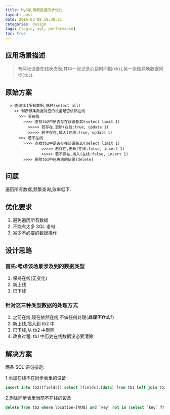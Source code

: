 ```yaml
---
title: MySQL跨表数据同步优化
layout: post
date: 2016-03-08 19:30:21
categories: design
tags: [logic, sql, performance]
toc: true
---
```


## 应用场景描述

> 有两张设备在线状态表,其中一张记录心跳时间戳(`tb1`),另一张做异地数据同步(`tb2`).

## 原始方案

```
  > 查询tb1所有数据,循环(select all)
    >> 判断该条数据对应的设备是否依然在线
      >>> 若在线
        >>>> 查找tb2中是否存在该设备ID(select limit 1)
          >>>>> 若存在,更新(在线:true, update 1)
          >>>>> 若不存在,插入(在线:true, update 1)
      >>> 若不在线
        >>>> 查找tb2中是否存在该设备ID(select limit 1)
                >>>>> 若存在,更新(在线:false, insert 1)
                >>>>> 若不存在,插入(在线:false, insert 1)
        >>>> 删除tb1中已离线的记录(delete)
```

<!-- more -->

## 问题

遍历所有数据,频繁查询,效率低下.

## 优化要求

1. 避免遍历所有数据
2. 不能有太多 SQL 语句
3. 减少不必要的数据操作

## 设计思路

### 首先:考虑该场景涉及到的数据类型

1. 保持在线(无变化)
2. 新上线
3. 已下线

### 针对这三种类型数据的处理方式

1. 之前在线,现在依然在线,不做任何处理(**_处理干什么?_**)
2. 新上线,插入到 tb2 中
3. 已下线,从 tb2 中删除
4. 改良过程: tb1 中历史在线数据没必要清除

## 解决方案

两条 SQL 语句搞定:

1.添加在线不在同步表里的设备

```sql
insert into tb2([fields]) select [fields],[data] from tb1 left join tb2 on tb1.`key` = tb2.`key` where tb1.updatedat > [时间戳] and tb1.location = [地域] and tb2.did is null;
```

2.删除同步表里当前不在线的设备

```sql
delete from tb2 where location=[地域] and `key` not in (select `key` from tb1 where updatedat > [时间戳] and location = [地域]);
```
